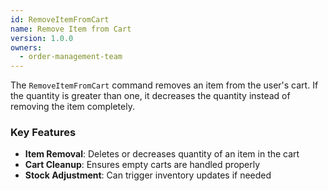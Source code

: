 ```yaml
---
id: RemoveItemFromCart
name: Remove Item from Cart
version: 1.0.0
owners:
  - order-management-team
---
```


The `RemoveItemFromCart` command removes an item from the user's cart. If the quantity is greater than one, it decreases the quantity instead of removing the item completely.

<NodeGraph />

### Key Features

- **Item Removal**: Deletes or decreases quantity of an item in the cart  
- **Cart Cleanup**: Ensures empty carts are handled properly  
- **Stock Adjustment**: Can trigger inventory updates if needed  

